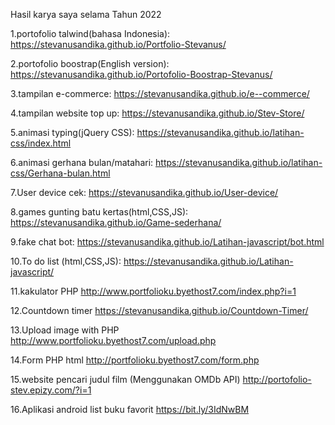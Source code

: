 Hasil karya saya selama Tahun 2022


1.portofolio talwind(bahasa Indonesia):
https://stevanusandika.github.io/Portfolio-Stevanus/

2.portofolio boostrap(English version):
https://stevanusandika.github.io/Portofolio-Boostrap-Stevanus/

3.tampilan e-commerce:
https://stevanusandika.github.io/e--commerce/

4.tampilan website top up:
https://stevanusandika.github.io/Stev-Store/

5.animasi typing(jQuery CSS):
https://stevanusandika.github.io/latihan-css/index.html

6.animasi gerhana bulan/matahari:
https://stevanusandika.github.io/latihan-css/Gerhana-bulan.html


7.User device cek:
https://stevanusandika.github.io/User-device/

8.games gunting batu kertas(html,CSS,JS):
https://stevanusandika.github.io/Game-sederhana/

9.fake chat bot:
https://stevanusandika.github.io/Latihan-javascript/bot.html

10.To do list (html,CSS,JS):
https://stevanusandika.github.io/Latihan-javascript/

11.kakulator PHP
http://www.portfolioku.byethost7.com/index.php?i=1

12.Countdown timer 
https://stevanusandika.github.io/Countdown-Timer/

13.Upload image with PHP
http://www.portfolioku.byethost7.com/upload.php

14.Form PHP html
   http://portfolioku.byethost7.com/form.php

15.website pencari judul film
   (Menggunakan OMDb API)
   http://portofolio-stev.epizy.com/?i=1

16.Aplikasi android  list buku favorit
   https://bit.ly/3IdNwBM
 
